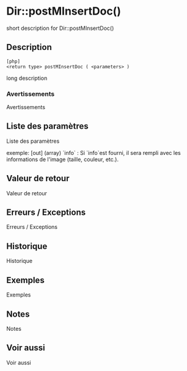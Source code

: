 # Dir::postMInsertDoc()

<div class="short-description">
<span class="fixme template">short description for Dir::postMInsertDoc()</span>
</div>
<!--
<div class="applicability">
Obsolète depuis #.#.#
</div>
-->

## Description

    [php]
    <return type> postMInsertDoc ( <parameters> )

<span class="fixme template">long description</span>

### Avertissements

<span class="fixme template">Avertissements</span>

## Liste des paramètres

<span class="fixme template">Liste des paramètres</span>

<div class="fixme template">
exemple:  
[out] (array) `info`
:   Si `info`est fourni, il sera rempli avec les informations de l'image (taille, couleur, etc.).
</div>

## Valeur de retour

<span class="fixme template">Valeur de retour</span>

## Erreurs / Exceptions

<span class="fixme template">Erreurs / Exceptions</span>

## Historique

<span class="fixme template">Historique</span>

## Exemples

<span class="fixme template">Exemples</span>

## Notes

<span class="fixme template">Notes</span>

## Voir aussi

<span class="fixme template">Voir aussi</span>

